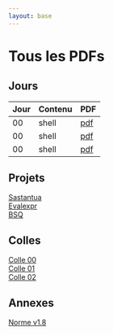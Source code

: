 ```yaml
---
layout: base
---
```

# Tous les PDFs

## Jours

| Jour | Contenu | PDF |
|---|---|---|
| 00 | shell | [pdf](pdfs/j00.pdf) |
| 00 | shell | [pdf](pdfs/j00.pdf) |
| 00 | shell | [pdf](pdfs/j00.pdf) |

## Projets

[Sastantua](pdfs/sastantua.pdf)  
[Evalexpr](pdfs/evalepr.pdf)  
[BSQ](pdfs/bsq.pdf)  

## Colles

[Colle 00](pdfs/colle00.pdf)  
[Colle 01](pdfs/colle01.pdf)  
[Colle 02](pdfs/colle02.pdf)  

## Annexes

[Norme v1.8](norme42-v1.8.pdf)
